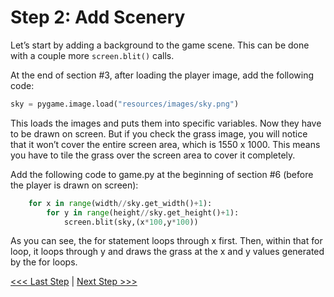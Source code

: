 # Step 2: Add Scenery

Let’s start by adding a background to the game scene. This can be done with a couple more `screen.blit()` calls.

At the end of section #3, after loading the player image, add the following code:

```python
sky = pygame.image.load("resources/images/sky.png")
```

This loads the images and puts them into specific variables. Now they have to be drawn on screen. But if you check the grass image, you will notice that it won’t cover the entire screen area, which is 1550 x 1000. This means you have to tile the grass over the screen area to cover it completely.

Add the following code to game.py at the beginning of section #6 (before the player is drawn on screen):

```python
    for x in range(width//sky.get_width()+1):
        for y in range(height//sky.get_height()+1):
            screen.blit(sky,(x*100,y*100))
```

As you can see, the for statement loops through x first.
Then, within that for loop, it loops through y and draws the grass at the x and y values generated by the for loops.

[<<< Last Step](./step1.md) | [Next Step >>>](./step3.md)
